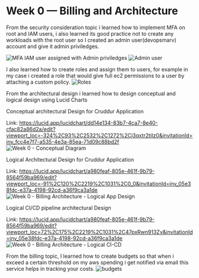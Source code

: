 # Week 0 — Billing and Architecture
From the security consideration topic i learned how to implement MFA on root and IAM users, i also learned its good practice not to create any workloads with the root user so I created an admin user(devopsmarv) account and give it admin priviledges.

![MFA](https://user-images.githubusercontent.com/60808086/219046309-5ff392b5-6ed5-4689-b6bb-985df5272487.png)
IAM user assigned with Admin priviledges
![Admin user](https://user-images.githubusercontent.com/60808086/219047559-a1bf7f94-3873-4308-968f-4c311caa9172.png)

I also learned how to create roles and assign them to users, for example in my case i created a role that would give full ec2 permissions to a user by attaching a custom policy.
![Roles](https://user-images.githubusercontent.com/60808086/219048624-917bb631-6b87-4ecd-b25f-67674caf7db8.png)

From the architectural design i learned how to design conceptual and logical design using Lucid Charts

Conceptual architectural Design for Cruddur Application

Link: https://lucid.app/lucidchart/dd14e134-83b7-4ca7-8e40-cfac82a86d2a/edit?viewport_loc=-324%2C93%2C2532%2C1272%2Cj3qxtr2tiIz0&invitationId=inv_fcc4e7f7-a535-4e3a-85ea-71d09c88bd2f
![Week 0 - Conceptual Diagram](https://user-images.githubusercontent.com/60808086/219034429-0d46bcf8-5512-4773-a2fd-9ce83d746dab.jpeg)

Logical Architectural Design for Cruddur Application

Link: https://lucid.app/lucidchart/a980feaf-805e-461f-9b79-8564f59ba969/edit?viewport_loc=-91%2C120%2C2219%2C1031%2C0_0&invitationId=inv_05e38fdc-e37a-4198-92cd-a36f9ca3a1de
![Week 0 - Billing   Architecture - Logical App Design](https://user-images.githubusercontent.com/60808086/219035595-1e389852-4d9a-46aa-a225-09607c17319c.jpeg)

Logical CI/CD pipeline architectural Design

Link: https://lucid.app/lucidchart/a980feaf-805e-461f-9b79-8564f59ba969/edit?viewport_loc=72%2C175%2C2219%2C1031%2C47pxRwn913Zy&invitationId=inv_05e38fdc-e37a-4198-92cd-a36f9ca3a1de
![Week 0 - Billing   Architecture - Logical CI-CD ](https://user-images.githubusercontent.com/60808086/219036383-4964c884-d2da-4b05-be55-2af433fdf85f.jpeg)

From the billing topic, I learned how to create budgets so that when i exceed a certain threshold on my aws spending i get notified via email this service helps in tracking your costs.
![budgets](https://user-images.githubusercontent.com/60808086/219052663-7f936a4a-989d-426d-8aef-612d53066bb6.png)

